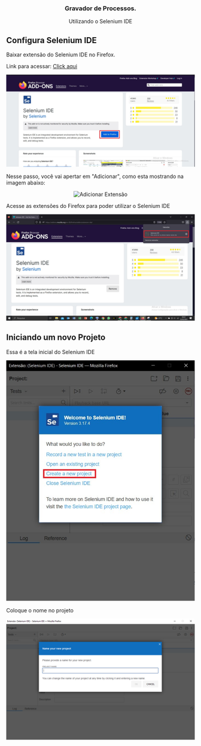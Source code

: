 <h3 align="center">Gravador de Processos.</h3>

<p align="center">
  Utilizando o Selenium IDE
</p>
  
## Configura Selenium IDE

Baixar extensão do Selenium IDE no Firefox. 

Link para acessar: <a href="https://addons.mozilla.org/en-GB/firefox/addon/selenium-ide/"> Click aqui</a>
<p align="center">
     <img src="https://github.com/onsac/Grava-o-de-Processos./blob/main/Imagens%20-%20Selenium%20IDE/01-%20Baixar%20Selenium%20Ide.jpeg" alt="Baixar Selenium IDE" >
</p>

Nesse passo, você vai apertar em "Adicionar", como esta mostrando na imagem abaixo: 

<p align="center">
     <img src="https://github.com/onsac/Grava-o-de-Processos./blob/main/Imagens%20-%20Selenium%20IDE/02%20-%20Adicionar%20extens%C3%A3o.jpeg" alt="Adicionar Extensão" >
</p>

Acesse as extensões do Firefox para poder utilizar o Selenium IDE

<p align="center">
     <img src="https://github.com/onsac/Grava-o-de-Processos./blob/main/Imagens%20-%20Selenium%20IDE/03-%20Abrir%20selenium.jpeg" alt="Iniciando o Selenium" >
</p>

## Iniciando um novo Projeto

Essa é a tela inicial do Selenium IDE

<p align="center">
     <img src="https://github.com/onsac/Grava-o-de-Processos./blob/main/Imagens%20-%20Selenium%20IDE/04-%20Iniciar%20selenium.jpeg" alt="Tela Inicial" >
</p>

Coloque o nome no projeto

<p align="center">
     <img src="https://github.com/onsac/Grava-o-de-Processos./blob/main/Imagens%20-%20Selenium%20IDE/05-%20Nome%20do%20Projeto.PNG" alt="Novo Projeto" >
</p>


